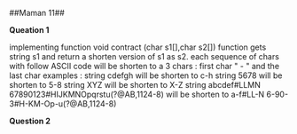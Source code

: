 ##Maman 11##

**Queation 1**

implementing function void contract (char s1[],char s2[])
function gets string s1 and return a shorten version of s1 as s2.
each sequence of chars with follow ASCII code will be shorten to a 3 chars : 
first char " - " and the last char 
examples : 
string cdefgh will be shorten to c-h
string 5678 will be shorten to 5-8
string XYZ will be shorten to X-Z
string abcdef#LLMN 67890123#HIJKMNOpqrstu(?@AB,1124-8) will be shorten to a-f#LL-N 6-90-3#H-KM-Op-u(?@AB,1124-8)


**Question 2**



